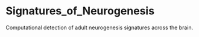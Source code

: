 # Signatures_of_Neurogenesis
Computational detection of adult neurogenesis signatures across the brain.
